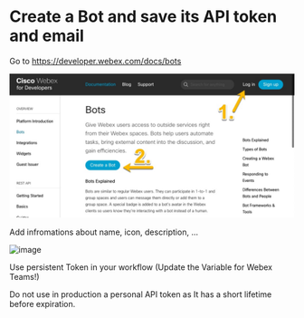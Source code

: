 # Create a Bot and save its API token and email

Go to https://developer.webex.com/docs/bots

![Install___SXO_WebexAccessToken](/Images/Install___SXO_WebexAccessToken.jpg)

Add infromations about name, icon, description, ...

![image](https://user-images.githubusercontent.com/41740851/111794550-9fc01580-88c6-11eb-926e-9973dc830537.png)

Use persistent Token in your workflow (Update the Variable for Webex Teams!)

Do not use in production a personal API token as It has a short lifetime before expiration. 
